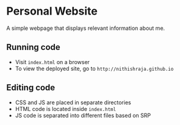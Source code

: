 # Personal Website

A simple webpage that displays relevant information about me.

## Running code

* Visit `index.html` on a browser
* To view the deployed site, go to `http://nithishraja.github.io`

## Editing code

* CSS and JS are placed in separate directories
* HTML code is located inside `index.html`
* JS code is separated into different files based on SRP
